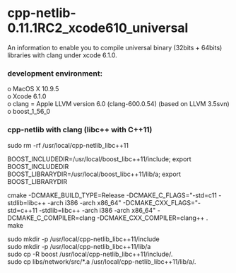 cpp-netlib-0.11.1RC2_xcode610_universal
=======================================

An information to enable you to compile universal binary (32bits + 64bits) libraries with clang under xcode 6.1.0.<br/>

### development environment:

o MacOS X 10.9.5<br/>
o Xcode 6.1.0<br/>
o clang = Apple LLVM version 6.0 (clang-600.0.54) (based on LLVM 3.5svn)<br/>
o boost_1_56_0<br/>



### cpp-netlib with clang (libc++ with C++11)
sudo rm -rf /usr/local/cpp-netlib_libc++11<br/>

BOOST_INCLUDEDIR=/usr/local/boost_libc++11/include; export BOOST_INCLUDEDIR<br/>
BOOST_LIBRARYDIR=/usr/local/boost_libc++11/lib/a; export BOOST_LIBRARYDIR<br/>

cmake -DCMAKE_BUILD_TYPE=Release -DCMAKE_C_FLAGS="-std=c11 -stdlib=libc++ -arch i386 -arch x86_64" -DCMAKE_CXX_FLAGS="-std=c++11 -stdlib=libc++ -arch i386 -arch x86_64" -DCMAKE_C_COMPILER=clang -DCMAKE_CXX_COMPILER=clang++ .<br/>
make<br/>

sudo mkdir -p /usr/local/cpp-netlib_libc++11/include<br/>
sudo mkdir -p /usr/local/cpp-netlib_libc++11/lib/a<br/>
sudo cp -R boost /usr/local/cpp-netlib_libc++11/include/.<br/>
sudo cp libs/network/src/*.a /usr/local/cpp-netlib_libc++11/lib/a/.<br/>
